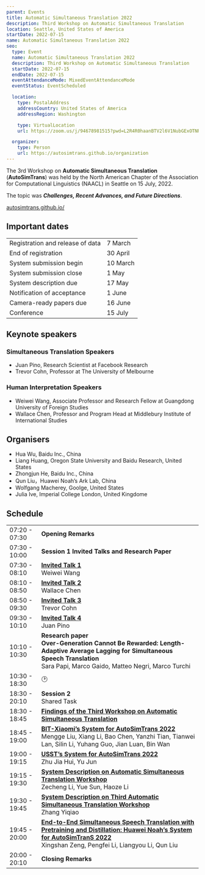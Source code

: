 ```yaml
---
parent: Events
title: Automatic Simultaneous Translation 2022
description: Third Workshop on Automatic Simultaneous Translation
location: Seattle, United States of America
startDate: 2022-07-15
name: Automatic Simultaneous Translation 2022
seo:
  type: Event
  name: Automatic Simultaneous Translation 2022
  description: Third Workshop on Automatic Simultaneous Translation
  startDate: 2022-07-15
  endDate: 2022-07-15
  eventAttendanceMode: MixedEventAttendanceMode
  eventStatus: EventScheduled

  location:
    type: PostalAddress
    addressCountry: United States of America
    addressRegion: Washington

    type: VirtualLocation
    url: https://zoom.us/j/94678981515?pwd=L2R4R0haanBTV2l6V1NubGExOTNRQT09

  organizer:
    type: Person
    url: https://autosimtrans.github.io/organization
---
```


The 3rd Workshop on **Automatic Simultaneous Translation** (**AutoSimTrans**) was held by the North American Chapter of the Association for Computational Linguistics (NAACL) in Seattle on 15 July, 2022.  

The topic was ***Challenges, Recent Advances, and Future Directions***.

[autosimtrans.github.io/](https://autosimtrans.github.io/)

## Important dates

|     |     |
| --- | --- |
| Registration and release of data | 7 March |
| End of registration | 30 April |
| System submission begin | 10 March |
| System submission close | 1 May |
| System description due | 17 May |
| Notification of acceptance | 1 June |
| Camera-ready papers due | 16 June |
| Conference | 15 July |



## Keynote speakers

### Simultaneous Translation Speakers

- Juan Pino, Research Scientist at Facebook Research
- Trevor Cohn, Professor at The University of Melbourne

### Human Interpretation Speakers

- Weiwei Wang, Associate Professor and Research Fellow at Guangdong University of Foreign Studies
- Wallace Chen, Professor and Program Head at Middlebury Institute of International Studies


## Organisers

- Hua Wu, Baidu Inc., China
- Liang Huang, Oregon State University and Baidu Research, United States
- Zhongjun He, Baidu Inc., China
- Qun Liu，Huawei Noah’s Ark Lab, China
- Wolfgang Macherey, Goolge, United States
- Julia Ive, Imperial College London, United Kingdome


## Schedule

|     |     |
| --- | --- |
| 07:20 - 07:30 | **Opening Remarks** |
| 07:30 - 10:00 | **Session 1 Invited Talks and Research Paper** |
| 07:30 - 08:10 | [**Invited Talk 1**](https://autosimtrans.github.io/program#invited-talk-1-by-weiwei-wang) <br>Weiwei Wang |
| 08:10 - 08:50 | [**Invited Talk 2**](https://autosimtrans.github.io/program#invited-talk-2-by-wallace-chen) <br>Wallace Chen |
| 08:50 - 09:30 | [**Invited Talk 3**](https://autosimtrans.github.io/program#invited-talk-3-by-trevor-cohn) <br>Trevor Cohn |
| 09:30 - 10:10 |	[**Invited Talk 4**](https://autosimtrans.github.io/program#invited-talk-4-by-juan-pino) <br>Juan Pino |
| 10:10 - 10:30 | **Research paper** <br>**Over-Generation Cannot Be Rewarded: Length-Adaptive Average Lagging for Simultaneous Speech Translation** <br>Sara Papi, Marco Gaido, Matteo Negri, Marco Turchi |
| 10:30 - 18:30 | 🕑 |
| 18:30 - 20:10 | **Session 2** <br>Shared Task |
| 18:30 - 18:45 | [**Findings of the Third Workshop on Automatic Simultaneous Translation**](https://github.com/autosimtrans/autosimtrans.github.io/blob/master/assets/docs/slides2021/Findings_of_the_Second_Workshop_on_Automatic_Simultaneous_Translation.pdf) |
| 18:45 - 19:00 | [**BIT-Xiaomi’s System for AutoSimTrans 2022**](https://github.com/autosimtrans/autosimtrans.github.io/blob/master/assets/docs/slides2021/BIT%E2%80%99s_system_for_AutoSimTrans_2021.pdf) <br>Mengge Liu, Xiang Li, Bao Chen, Yanzhi Tian, Tianwei Lan, Silin Li, Yuhang Guo, Jian Luan, Bin Wan |
| 19:00 - 19:15 | [**USST’s System for AutoSimTrans 2022**](https://github.com/autosimtrans/autosimtrans.github.io/blob/master/assets/docs/slides2021/XMU_Simultaneous_Translati_on_System_at_NAACL_2021.pdf) <br>Zhu Jia Hui, Yu Jun |
| 19:15 - 19:30 | [**System Description on Automatic Simultaneous Translation Workshop**](https://github.com/autosimtrans/autosimtrans.github.io/blob/master/assets/docs/slides2021/naacl_presentation.pdf) <br>Zecheng Li, Yue Sun, Haoze Li |
| 19:30 - 19:45 |	[**System Description on Third Automatic Simultaneous Translation Workshop**](https://github.com/autosimtrans/autosimtrans.github.io/blob/master/assets/docs/slides2021/BSTC_-_A_Large-Scale_Chinese-English_Speech_Translation_Dataset.pdf) <br>Zhang Yiqiao |
| 19:45 - 20:00 | [**End-to-End Simultaneous Speech Translation with Pretraining and Distillation: Huawei Noah’s System for AutoSimTranS 2022**](https://github.com/autosimtrans/autosimtrans.github.io/blob/master/assets/docs/slides2021/ict_ZhangShaolei_AutoSimTrans_Slides.pdf) <br>Xingshan Zeng, Pengfei Li, Liangyou Li, Qun Liu |
| 20:00 - 20:10 |	**Closing Remarks** |

